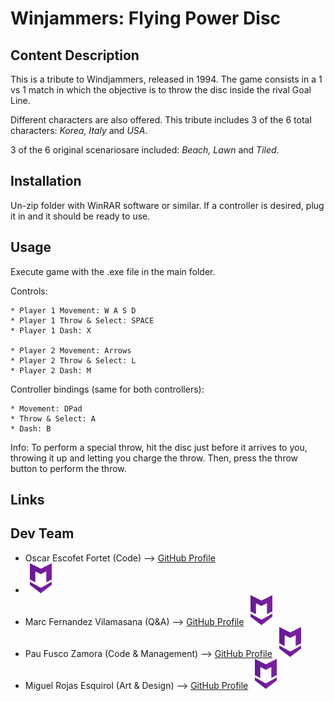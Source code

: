 # Winjammers: Flying Power Disc
## Content Description
This is a tribute to Windjammers, released in 1994. The game consists in a 1 vs 1 match in which the objective is to throw the disc inside the rival Goal Line.

Different characters are also offered. This tribute includes 3 of the 6 total characters: *Korea, Italy* and *USA*.

3 of the 6 original scenariosare included: *Beach, Lawn* and *Tiled*.

## Installation
Un-zip folder with WinRAR software or similar. If a controller is desired, plug it in and it should be ready to use.

## Usage
Execute game with the .exe file in the main folder.

Controls:
```
* Player 1 Movement: W A S D
* Player 1 Throw & Select: SPACE
* Player 1 Dash: X

* Player 2 Movement: Arrows
* Player 2 Throw & Select: L
* Player 2 Dash: M
```
Controller bindings (same for both controllers):
```
* Movement: DPad
* Throw & Select: A
* Dash: B
```
Info: To perform a special throw, hit the disc just before it arrives to you, throwing it up and letting you charge the throw. Then, press the throw button to perform the throw.

## Links


## Dev Team
* Oscar Escofet Fortet (Code) --> [GitHub Profile](https://github.com/OscarEscF)
* ![alt text](https://github.com/adam-p/markdown-here/raw/master/src/common/images/icon48.png "Oscar Escofet Fortet")
* Marc Fernandez Vilamasana (Q&A) --> [GitHub Profile](https://github.com/FerVil-03)
![alt text](https://github.com/adam-p/markdown-here/raw/master/src/common/images/icon48.png "Marc Fernández Vilamasana")
* Pau Fusco Zamora (Code & Management) --> [GitHub Profile](https://github.com/PauFusco)
![alt text](https://github.com/adam-p/markdown-here/raw/master/src/common/images/icon48.png "Pau Fusco Zamora")
* Miguel Rojas Esquirol (Art & Design) --> [GitHub Profile](https://github.com/unsanfer89)
![alt text](https://github.com/adam-p/markdown-here/raw/master/src/common/images/icon48.png "Miguel Rojas Esquirol")

